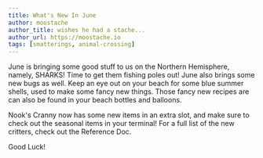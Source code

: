 ```yaml
---
title: What's New In June 
author: moostache
author_title: wishes he had a stache...
author_url: https://moostache.io
tags: [smatterings, animal-crossing]
---
```


June is bringing some good stuff to us on the Northern Hemisphere, namely, SHARKS!
Time to get them fishing poles out! June also brings some new bugs as well. Keep an eye out on your beach for some blue summer shells, used to make some fancy new things. Those fancy new recipes are can also be found in your beach bottles and balloons.

Nook's Cranny now has some new items in an extra slot, and make sure to check out the seasonal items in your terminal! For a full list of the new critters, check out the Reference Doc.

Good Luck!
